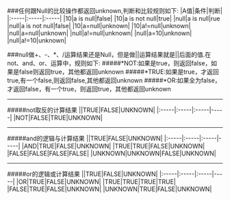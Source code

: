 ###任何跟Null的比较操作都返回unknown,判断和比较规则如下:
|A值|条件|判断|
|:-----|:-----|:-----|
|10|a is null|false|
|10|a is not  null|true|
|null|a is null|rue
|null|a is not  null|false|
|10|a=null|unknown|
|10|a!=null|unknown|
|null|a=null|unknown|
|null|a!=null|unknown|
|null|a=10|unknown|
|null|a!=10|unknown|

###null做+、-、*、/运算结果还是Null，但是做||运算结果就是||后面的值.在not、and、or、运算中，规则如下:
#####*NOT:如果是true，则返回false，如果是false则返回true，其他都返回unknown
#####*TRUE:如果是true，才返回true,有一个false,则返回false,其他都返回unknown
#####*OR:如果全为false，才返回false，有一个true，则返回true，其他都返回unknown
***
#####not取反的计算结果
||TRUE|FALSE|UNKNOWN|
|:-----|:-----|:-----|-----|
|NOT|FALSE|TRUE|UNKNOWN|
***
#####and的逻辑与计算结果
||TRUE|FALSE|UNKNOWN|
|:-----|:-----|:-----|-----|
|AND|TRUE|FALSE|UNKNOWN|
|TRUE|TRUE|FALSE|UNKNOWN|
|FALSE|FALSE|FALSE|FALSE|
|UNKNOWN|UNKNOWN|FALSE|UNKNOWN|
***
#####or的逻辑或计算结果
||TRUE|FALSE|UNKNOWN|
|:-----|:-----|:-----|-----|
|OR|TRUE|FALSE|UNKNOWN|
|TRUE|TRUE|TRUE|TRUE|
|FALSE|TRUE|FALSE|UNKNOWN|
|UNKNOWN|TRUE|FALSE|UNKNOWN|
